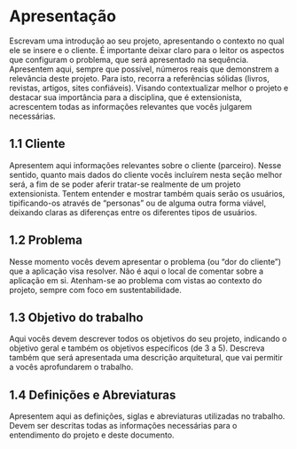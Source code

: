 # Apresentação


Escrevam uma introdução ao seu projeto, apresentando o contexto no qual ele se insere e o cliente. É importante deixar claro para o leitor os aspectos que configuram o problema, que será apresentado na sequência. Apresentem aqui, sempre que possível, números reais que demonstrem a relevância deste projeto. Para isto, recorra a referências sólidas (livros, revistas, artigos, sites confiáveis). 
Visando contextualizar melhor o projeto e destacar sua importância para a disciplina, que é extensionista, acrescentem todas as informações relevantes que vocês julgarem necessárias.

## 1.1 Cliente
Apresentem aqui informações relevantes sobre o cliente (parceiro). Nesse sentido, quanto mais dados do cliente vocês incluírem nesta seção melhor será, a fim de se poder aferir tratar-se realmente de um projeto extensionista.
Tentem entender e mostrar também quais serão os usuários, tipificando-os através de “personas” ou de alguma outra forma viável, deixando claras as diferenças entre os diferentes tipos de usuários. 

## 1.2 Problema
Nesse momento vocês devem apresentar o problema (ou “dor do cliente”) que a aplicação visa resolver. Não é aqui o local de comentar sobre a aplicação em si. Atenham-se ao problema com vistas ao contexto do projeto, sempre com foco em sustentabilidade.

## 1.3 Objetivo do trabalho
Aqui vocês devem descrever todos os objetivos do seu projeto, indicando o objetivo geral e também os objetivos específicos (de 3 a 5). Descreva também que será apresentada uma descrição arquitetural, que vai permitir a vocês aprofundarem o trabalho.

## 1.4 Definições e Abreviaturas
Apresentem aqui as definições, siglas e abreviaturas utilizadas no trabalho. Devem ser descritas todas as informações necessárias para o entendimento do projeto e deste documento.
